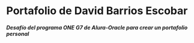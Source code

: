 # Portafolio de David Barrios Escobar
#### *Desafío del programa ONE G7 de Alura-Oracle para crear un portafolio personal*
